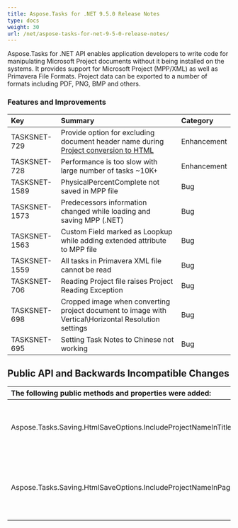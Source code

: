 ```yaml
---
title: Aspose.Tasks for .NET 9.5.0 Release Notes
type: docs
weight: 30
url: /net/aspose-tasks-for-net-9-5-0-release-notes/
---
```


Aspose.Tasks for .NET API enables application developers to write code for manipulating Microsoft Project documents without it being installed on the systems. It provides support for Microsoft Project (MPP/XML) as well as Primavera File Formats. Project data can be exported to a number of formats including PDF, PNG, BMP and others.
### **Features and Improvements**

|**Key** |**Summary** |**Category** |
| :- | :- | :- |
|TASKSNET-729 |Provide option for excluding document header name during [Project conversion to HTML](http://www.aspose.com/docs/display/tasksnet/Saving+Project+Data+to+HTML%2C+CSV%2C+Text+and+Template+%28MPT%29+Formats#SavingProjectDatatoHTML%2CCSV%2CTextandTemplate%28MPT%29Formats-SaveAsHtmlWithHeaderControl)|Enhancement |
|TASKSNET-728 |Performance is too slow with large number of tasks ~10K+|Enhancement |
|TASKSNET-1589 |PhysicalPercentComplete not saved in MPP file |Bug |
|TASKSNET-1573 |Predecessors information changed while loading and saving MPP (.NET) |Bug |
|TASKSNET-1563 |Custom Field marked as Loopkup while adding extended attribute to MPP file |Bug |
|TASKSNET-1559 |All tasks in Primavera XML file cannot be read |Bug |
|TASKSNET-706 |Reading Project file raises Project Reading Exception |Bug |
|TASKSNET-698 |Cropped image when converting project document to image with Vertical\Horizontal Resolution settings |Bug |
|TASKSNET-695 |Setting Task Notes to Chinese not working |Bug |
## **Public API and Backwards Incompatible Changes**

|**The following public methods and properties were added:** |**Description** |
| :- | :- |
|Aspose.Tasks.Saving.HtmlSaveOptions.IncludeProjectNameInTitle |Determines whether to include project name in HTML title. |
|Aspose.Tasks.Saving.HtmlSaveOptions.IncludeProjectNameInPageHeader |Determines whether to include project name in HTML page header. |

